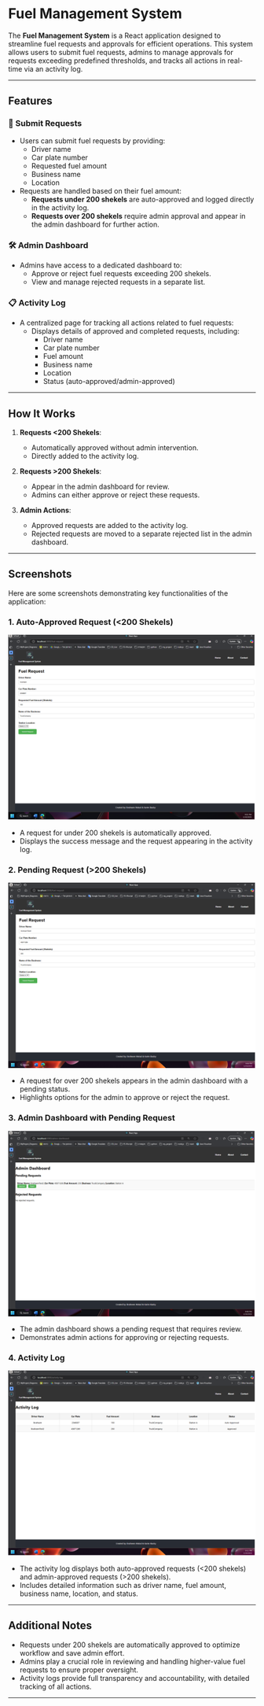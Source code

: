 # Fuel Management System

The **Fuel Management System** is a React application designed to streamline fuel requests and approvals for efficient operations. This system allows users to submit fuel requests, admins to manage approvals for requests exceeding predefined thresholds, and tracks all actions in real-time via an activity log.

---

## Features

### 🚗 Submit Requests

- Users can submit fuel requests by providing:
  - Driver name
  - Car plate number
  - Requested fuel amount
  - Business name
  - Location
- Requests are handled based on their fuel amount:
  - **Requests under 200 shekels** are auto-approved and logged directly in the activity log.
  - **Requests over 200 shekels** require admin approval and appear in the admin dashboard for further action.

### 🛠️ Admin Dashboard

- Admins have access to a dedicated dashboard to:
  - Approve or reject fuel requests exceeding 200 shekels.
  - View and manage rejected requests in a separate list.

### 📋 Activity Log

- A centralized page for tracking all actions related to fuel requests:
  - Displays details of approved and completed requests, including:
    - Driver name
    - Car plate number
    - Fuel amount
    - Business name
    - Location
    - Status (auto-approved/admin-approved)

---

## How It Works

1. **Requests <200 Shekels**:

   - Automatically approved without admin intervention.
   - Directly added to the activity log.

2. **Requests >200 Shekels**:

   - Appear in the admin dashboard for review.
   - Admins can either approve or reject these requests.

3. **Admin Actions**:
   - Approved requests are added to the activity log.
   - Rejected requests are moved to a separate rejected list in the admin dashboard.

---

## Screenshots

Here are some screenshots demonstrating key functionalities of the application:

### 1. Auto-Approved Request (<200 Shekels)

![Fuel Request Under 200 Shekels](screenshots/fuel_request_under_200.png)

- A request for under 200 shekels is automatically approved.
- Displays the success message and the request appearing in the activity log.

### 2. Pending Request (>200 Shekels)

![Fuel Request Over 200 Shekels](screenshots/fuel_request_over_200.png)

- A request for over 200 shekels appears in the admin dashboard with a pending status.
- Highlights options for the admin to approve or reject the request.

### 3. Admin Dashboard with Pending Request

![Admin Dashboard Pending Request](screenshots/admin_dashboard_pending_request.png)

- The admin dashboard shows a pending request that requires review.
- Demonstrates admin actions for approving or rejecting requests.

### 4. Activity Log

![Activity Log Requests](screenshots/activity_log_requests.png)

- The activity log displays both auto-approved requests (<200 shekels) and admin-approved requests (>200 shekels).
- Includes detailed information such as driver name, fuel amount, business name, location, and status.

---

## Additional Notes

- Requests under 200 shekels are automatically approved to optimize workflow and save admin effort.
- Admins play a crucial role in reviewing and handling higher-value fuel requests to ensure proper oversight.
- Activity logs provide full transparency and accountability, with detailed tracking of all actions.

---
